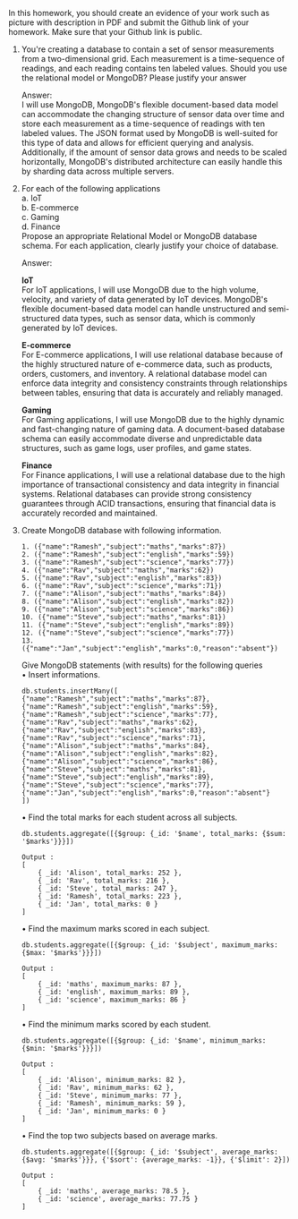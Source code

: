 In this homework, you should create an evidence of your work such as picture with description
in PDF and submit the Github link of your homework. Make sure that your Github link is public.

1. You're creating a database to contain a set of sensor measurements from a two-dimensional grid.
Each measurement is a time-sequence of readings, and each reading contains ten labeled values.
Should you use the relational model or MongoDB? Please justify your answer

    Answer: <br>
I will use MongoDB, MongoDB's flexible document-based data model can accommodate the changing structure of sensor data over time and store each measurement as a time-sequence of readings with ten labeled values. The JSON format used by MongoDB is well-suited for this type of data and allows for efficient querying and analysis. Additionally, if the amount of sensor data grows and needs to be scaled horizontally, MongoDB's distributed architecture can easily handle this by sharding data across multiple servers.


2. For each of the following applications <br>
a. IoT <br>
b. E-commerce<br>
c. Gaming<br>
d. Finance<br>
Propose an appropriate Relational Model or MongoDB database schema. For each application,
clearly justify your choice of database.

    Answer: <br>

    <b> IoT </b><br>
    For IoT applications, I will use MongoDB due to the high volume, velocity, and variety of data generated by IoT devices. MongoDB's flexible document-based data model can handle unstructured and semi-structured data types, such as sensor data, which is commonly generated by IoT devices.

    <b> E-commerce </b><br>
    For E-commerce applications, I will use relational database because of the highly structured nature of e-commerce data, such as products, orders, customers, and inventory. A relational database model can enforce data integrity and consistency constraints through relationships between tables, ensuring that data is accurately and reliably managed.

    <b> Gaming </b><br>
    For Gaming applications, I will use MongoDB due to the highly dynamic and fast-changing nature of gaming data. A document-based database schema can easily accommodate diverse and unpredictable data structures, such as game logs, user profiles, and game states.

    <b> Finance </b><br>
    For Finance applications, I will use a relational database due to the high importance of transactional consistency and data integrity in financial systems. Relational databases can provide strong consistency guarantees through ACID transactions, ensuring that financial data is accurately recorded and maintained.


3. Create MongoDB database with following information.
    ```
    1. ({"name":"Ramesh","subject":"maths","marks":87})
    2. ({"name":"Ramesh","subject":"english","marks":59})
    3. ({"name":"Ramesh","subject":"science","marks":77})
    4. ({"name":"Rav","subject":"maths","marks":62})
    5. ({"name":"Rav","subject":"english","marks":83})
    6. ({"name":"Rav","subject":"science","marks":71})
    7. ({"name":"Alison","subject":"maths","marks":84})
    8. ({"name":"Alison","subject":"english","marks":82})
    9. ({"name":"Alison","subject":"science","marks":86})
    10. ({"name":"Steve","subject":"maths","marks":81})
    11. ({"name":"Steve","subject":"english","marks":89})
    12. ({"name":"Steve","subject":"science","marks":77})
    13. ({"name":"Jan","subject":"english","marks":0,"reason":"absent"})
    ```
    Give MongoDB statements (with results) for the following queries <br>
    • Insert informations. <br>
    ```
    db.students.insertMany([  
    {"name":"Ramesh","subject":"maths","marks":87},  {"name":"Ramesh","subject":"english","marks":59},  
    {"name":"Ramesh","subject":"science","marks":77},  {"name":"Rav","subject":"maths","marks":62},  
    {"name":"Rav","subject":"english","marks":83},  {"name":"Rav","subject":"science","marks":71},  
    {"name":"Alison","subject":"maths","marks":84},  {"name":"Alison","subject":"english","marks":82},  
    {"name":"Alison","subject":"science","marks":86},  {"name":"Steve","subject":"maths","marks":81},  
    {"name":"Steve","subject":"english","marks":89},  {"name":"Steve","subject":"science","marks":77},  
    {"name":"Jan","subject":"english","marks":0,"reason":"absent"}
    ])
    ```
    • Find the total marks for each student across all subjects.<br>
    ```
    db.students.aggregate([{$group: {_id: '$name', total_marks: {$sum: '$marks'}}}])
    ```
    ```
    Output : 
    [
        { _id: 'Alison', total_marks: 252 },
        { _id: 'Rav', total_marks: 216 },
        { _id: 'Steve', total_marks: 247 },
        { _id: 'Ramesh', total_marks: 223 },
        { _id: 'Jan', total_marks: 0 }
    ]
    ```
    • Find the maximum marks scored in each subject.<br>
    ```
    db.students.aggregate([{$group: {_id: '$subject', maximum_marks: {$max: '$marks'}}}])
    ```
    ```
    Output :
    [
        { _id: 'maths', maximum_marks: 87 },
        { _id: 'english', maximum_marks: 89 },
        { _id: 'science', maximum_marks: 86 }
    ]
    ```
    • Find the minimum marks scored by each student.<br>
    ```
    db.students.aggregate([{$group: {_id: '$name', minimum_marks: {$min: '$marks'}}}])
    ```
    ```
    Output :
    [
        { _id: 'Alison', minimum_marks: 82 },
        { _id: 'Rav', minimum_marks: 62 },
        { _id: 'Steve', minimum_marks: 77 },
        { _id: 'Ramesh', minimum_marks: 59 },
        { _id: 'Jan', minimum_marks: 0 }
    ]
    ```
    • Find the top two subjects based on average marks.<br>
    ```
    db.students.aggregate([{$group: {_id: '$subject', average_marks: {$avg: '$marks'}}}, {'$sort': {average_marks: -1}}, {'$limit': 2}])
    ```
    ```
    Output :
    [
        { _id: 'maths', average_marks: 78.5 },
        { _id: 'science', average_marks: 77.75 }
    ]
    ```